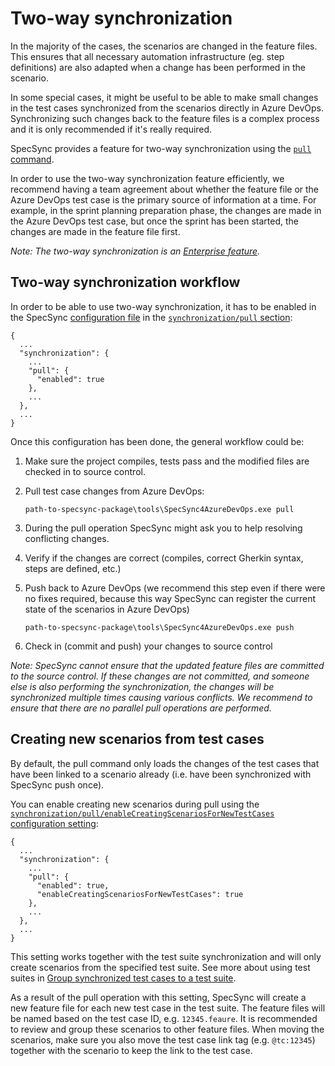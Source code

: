 # Two-way synchronization

In the majority of the cases, the scenarios are changed in the feature files. This ensures that all necessary automation infrastructure \(eg. step definitions\) are also adapted when a change has been performed in the scenario.

In some special cases, it might be useful to be able to make small changes in the test cases synchronized from the scenarios directly in Azure DevOps. Synchronizing such changes back to the feature files is a complex process and it is only recommended if it's really required.

SpecSync provides a feature for two-way synchronization using the [`pull` command](../reference/command-line-reference.md).

In order to use the two-way synchronization feature efficiently, we recommend having a team agreement about whether the feature file or the Azure DevOps test case is the primary source of information at a time. For example, in the sprint planning preparation phase, the changes are made in the Azure DevOps test case, but once the sprint has been started, the changes are made in the feature file first.

_Note: The two-way synchronization is an_ [_Enterprise feature_](../licensing.md)_._

## Two-way synchronization workflow

In order to be able to use two-way synchronization, it has to be enabled in the SpecSync [configuration file](../reference/configuration/) in the [`synchronization/pull` section](../reference/configuration/configuration-synchronization/configuration-synchronization-pull.md):

```text
{
  ...
  "synchronization": {
    ...
    "pull": {
      "enabled": true
    },
    ...
  },
  ...
}
```

Once this configuration has been done, the general workflow could be:

1. Make sure the project compiles, tests pass and the modified files are checked in to source control.
2. Pull test case changes from Azure DevOps:

   ```text
   path-to-specsync-package\tools\SpecSync4AzureDevOps.exe pull
   ```

3. During the pull operation SpecSync might ask you to help resolving conflicting changes.
4. Verify if the changes are correct \(compiles, correct Gherkin syntax, steps are defined, etc.\)
5. Push back to Azure DevOps \(we recommend this step even if there were no fixes required, because this way SpecSync can register the current state of the scenarios in Azure DevOps\)

   ```text
   path-to-specsync-package\tools\SpecSync4AzureDevOps.exe push
   ```

6. Check in \(commit and push\) your changes to source control

_Note: SpecSync cannot ensure that the updated feature files are committed to the source control. If these changes are not committed, and someone else is also performing the synchronization, the changes will be synchronized multiple times causing various conflicts. We recommend to ensure that there are no parallel pull operations are performed._

## Creating new scenarios from test cases

By default, the pull command only loads the changes of the test cases that have been linked to a scenario already \(i.e. have been synchronized with SpecSync push once\).

You can enable creating new scenarios during pull using the [`synchronization/pull/enableCreatingScenariosForNewTestCases` configuration setting](../reference/configuration/configuration-synchronization/configuration-synchronization-pull.md):

```text
{
  ...
  "synchronization": {
    ...
    "pull": {
      "enabled": true,
      "enableCreatingScenariosForNewTestCases": true
    },
    ...
  },
  ...
}
```

This setting works together with the test suite synchronization and will only create scenarios from the specified test suite. See more about using test suites in [Group synchronized test cases to a test suite](group-synchronized-test-cases-to-a-test-suite.md).

As a result of the pull operation with this setting, SpecSync will create a new feature file for each new test case in the test suite. The feature files will be named based on the test case ID, e.g. `12345.feaure`. It is recommended to review and group these scenarios to other feature files. When moving the scenarios, make sure you also move the test case link tag \(e.g. `@tc:12345`\) together with the scenario to keep the link to the test case.


